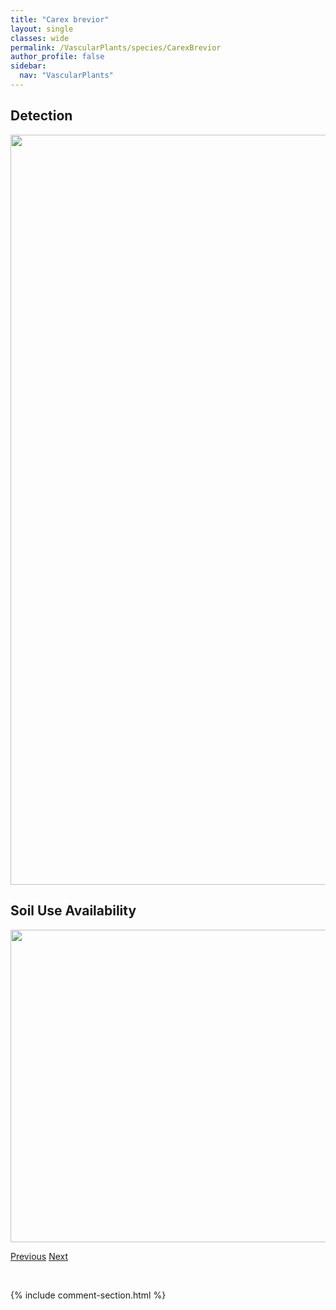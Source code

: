 ```yaml
---
title: "Carex brevior"
layout: single
classes: wide
permalink: /VascularPlants/species/CarexBrevior
author_profile: false
sidebar:
  nav: "VascularPlants"
---
```


<h2>Detection</h2>

<a href="https://drive.google.com/uc?export=view&id=1vbSKo2BU4w3EjvPD0PlxE_YlmGfijoq6">
<img src="https://drive.google.com/uc?export=view&id=1vbSKo2BU4w3EjvPD0PlxE_YlmGfijoq6" height = "1200" width = "800">
</a>


<h2>Soil Use Availability</h2>

<a href="https://drive.google.com/uc?export=view&id=18QFvTsnbrc811_imrf9FAhVqh8aK9Nez">
<img src="https://drive.google.com/uc?export=view&id=18QFvTsnbrc811_imrf9FAhVqh8aK9Nez" height = "500" width = "1000">
</a>


<a href="/DevelopmentWebsite/VascularPlants/species/CarexBebbii" class="pagination--pager" title="Bebb's Sedge">Previous</a> <a href="/DevelopmentWebsite/VascularPlants/species/CarexBrunnescens" class="pagination--pager" title="Brownish Sedge">Next</a>

<p>&nbsp;</p>

{% include comment-section.html %}
